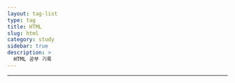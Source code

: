 ```yaml
---
layout: tag-list
type: tag
title: HTML
slug: html
category: study
sidebar: true
description: >
  HTML 공부 기록
---
```


---
